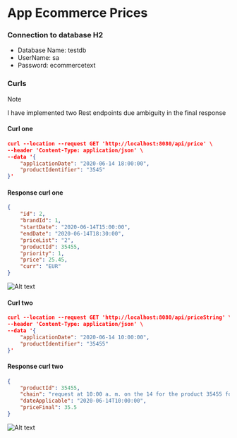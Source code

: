 # App Ecommerce Prices

### Connection to database H2
- Database Name: testdb
- UserName: sa
- Password: ecommercetext

### Curls
>[!NOTE]
>I have implemented two Rest endpoints due ambiguity in the final response

#### Curl one
```json
curl --location --request GET 'http://localhost:8080/api/price' \
--header 'Content-Type: application/json' \
--data '{
    "applicationDate": "2020-06-14 18:00:00",
    "productIdentifier": "3545"
}'
```
#### Response curl one
```json
{
    "id": 2,
    "brandId": 1,
    "startDate": "2020-06-14T15:00:00",
    "endDate": "2020-06-14T18:30:00",
    "priceList": "2",
    "productId": 35455,
    "priority": 1,
    "price": 25.45,
    "curr": "EUR"
}
```

![Alt text](https://github.com/afrancom2/spring-ecommerce-text/blob/master/responsecurlone.png "Curl One")

#### Curl two
```json
curl --location --request GET 'http://localhost:8080/api/priceString' \
--header 'Content-Type: application/json' \
--data '{
    "applicationDate": "2020-06-14 10:00:00",
    "productIdentifier": "35455"
}'
```
#### Response curl two
```json
{
    "productId": 35455,
    "chain": "request at 10:00 a. m. on the 14 for the product 35455 for brand 1",
    "dateApplicable": "2020-06-14T10:00:00",
    "priceFinal": 35.5
}
```

![Alt text](https://github.com/afrancom2/spring-ecommerce-text/blob/master/responsecurlone.png "Curl One")
